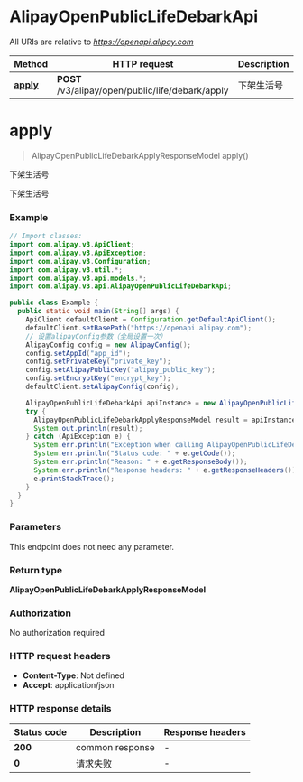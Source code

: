 # AlipayOpenPublicLifeDebarkApi

All URIs are relative to *https://openapi.alipay.com*

| Method | HTTP request | Description |
|------------- | ------------- | -------------|
| [**apply**](AlipayOpenPublicLifeDebarkApi.md#apply) | **POST** /v3/alipay/open/public/life/debark/apply | 下架生活号 |


<a name="apply"></a>
# **apply**
> AlipayOpenPublicLifeDebarkApplyResponseModel apply()

下架生活号

下架生活号

### Example
```java
// Import classes:
import com.alipay.v3.ApiClient;
import com.alipay.v3.ApiException;
import com.alipay.v3.Configuration;
import com.alipay.v3.util.*;
import com.alipay.v3.api.models.*;
import com.alipay.v3.api.AlipayOpenPublicLifeDebarkApi;

public class Example {
  public static void main(String[] args) {
    ApiClient defaultClient = Configuration.getDefaultApiClient();
    defaultClient.setBasePath("https://openapi.alipay.com");
    // 设置alipayConfig参数（全局设置一次）
    AlipayConfig config = new AlipayConfig();
    config.setAppId("app_id");
    config.setPrivateKey("private_key");
    config.setAlipayPublicKey("alipay_public_key");
    config.setEncryptKey("encrypt_key");
    defaultClient.setAlipayConfig(config);

    AlipayOpenPublicLifeDebarkApi apiInstance = new AlipayOpenPublicLifeDebarkApi(defaultClient);
    try {
      AlipayOpenPublicLifeDebarkApplyResponseModel result = apiInstance.apply();
      System.out.println(result);
    } catch (ApiException e) {
      System.err.println("Exception when calling AlipayOpenPublicLifeDebarkApi#apply");
      System.err.println("Status code: " + e.getCode());
      System.err.println("Reason: " + e.getResponseBody());
      System.err.println("Response headers: " + e.getResponseHeaders());
      e.printStackTrace();
    }
  }
}
```

### Parameters
This endpoint does not need any parameter.

### Return type

**AlipayOpenPublicLifeDebarkApplyResponseModel**

### Authorization

No authorization required

### HTTP request headers

 - **Content-Type**: Not defined
 - **Accept**: application/json

### HTTP response details
| Status code | Description | Response headers |
|-------------|-------------|------------------|
| **200** | common response |  -  |
| **0** | 请求失败 |  -  |

